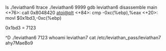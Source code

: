 ls
./leviathan6
ltrace ./leviathan6 9999
gdb leviathan6
disassemble main
<+76>:    call   0x8048420 <atoi@plt>
<+84>:    cmp    -0xc(%ebp),%eax
<+20>:    movl   $0x1bd3,-0xc(%ebp)

0x1bd3 = 7123

^D
./leviathan6 7123
whoami
leviathan7
cat /etc/leviathan_pass/leviathan7
ahy7MaeBo9
